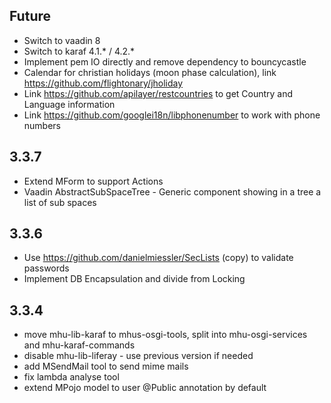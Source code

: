 
## Future

* Switch to vaadin 8
* Switch to karaf 4.1.* / 4.2.*
* Implement pem IO directly and remove dependency to bouncycastle
* Calendar for christian holidays (moon phase calculation), link https://github.com/flightonary/jholiday
* Link https://github.com/apilayer/restcountries to get Country and Language information
* Link https://github.com/googlei18n/libphonenumber to work with phone numbers

## 3.3.7

* Extend MForm to support Actions
* Vaadin AbstractSubSpaceTree - Generic component showing in a tree a list of sub spaces


## 3.3.6

* Use https://github.com/danielmiessler/SecLists (copy) to validate passwords
* Implement DB Encapsulation and divide from Locking

## 3.3.4

* move mhu-lib-karaf to mhus-osgi-tools, split into mhu-osgi-services and mhu-karaf-commands
* disable mhu-lib-liferay - use previous version if needed
* add MSendMail tool to send mime mails
* fix lambda analyse tool
* extend MPojo model to user @Public annotation by default
